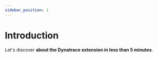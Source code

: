 ```yaml
---
sidebar_position: 1
---
```


# Introduction

Let's discover **about the Dynatrace extension in less than 5 minutes**.
